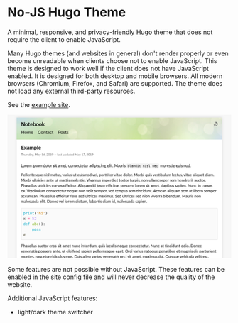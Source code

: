 # No-JS Hugo Theme

A minimal, responsive, and privacy-friendly [Hugo](https://gohugo.io/) theme that does not require the client to enable JavaScript.

Many Hugo themes (and websites in general) don't render properly or even become unreadable when clients choose not to enable JavaScript. This theme is designed to work well if the client does not have JavaScript enabled. It is designed for both desktop and mobile browsers. All modern browsers (Chromium, Firefox, and Safari) are supported. The theme does not load any external third-party resources.

See the [example site](https://stevenengler.github.io/no-js-hugo-theme-example/).

![Screenshot](/screenshot.png?raw=true)

Some features are not possible without JavaScript. These features can be enabled in the site config file and will never decrease the quality of the website.

Additional JavaScript features:
  - light/dark theme switcher
